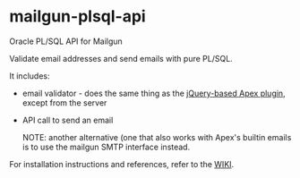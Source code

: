 # mailgun-plsql-api
Oracle PL/SQL API for Mailgun

Validate email addresses and send emails with pure PL/SQL.

It includes:
  
  * email validator - does the same thing as the [jQuery-based Apex plugin](https://github.com/jeffreykemp/jk64-plugin-mailgunemailvalidator), except from the server
  
  * API call to send an email

    NOTE: another alternative (one that also works with Apex's builtin emails is to use the mailgun SMTP interface instead.

For installation instructions and references, refer to the [WIKI](https://github.com/jeffreykemp/mailgun-plsql-api/wiki).
